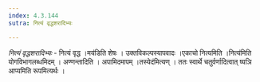 ```yaml
---
index: 4.3.144
sutra: नित्यं वृद्धशरादिभ्यः

---
```

_नित्यं वृद्धशरादिभ्यः_ - नित्यं वृद्ध ।मय॑डिति शेषः । उक्तविकल्पस्यापवादः ।एकाचो नित्यमिति ।नित्य॑मिति योगविभागलब्धमिदम् । अण्णन्तादिति । अपामिदमापम् ।तस्येद॑मित्यण् । ततः स्वार्थे चतुर्वर्णादित्वात् ष्यञि आप्यमिति रूपमित्यर्थः ।